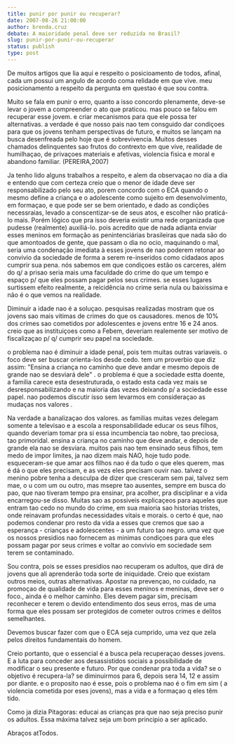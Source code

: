 ```yaml
---
title: punir por punir ou recuperar?
date: 2007-08-26 21:00:00
author: brenda.cruz
debate: A maioridade penal deve ser reduzida no Brasil?
slug: punir-por-punir-ou-recuperar
status: publish 
type: post
---
```


De muitos artigos que lia aqui e respeito o posicioamento de todos, afinal, cada um possui um angulo de acordo coma relidade em que vive. meu posicionamento a respeito da pergunta em questao é que sou contra.   

Muito se fala em punir o erro, quanto a isso concordo plenamente, deve-se levar o jovem a compreender o ato que praticou. mas pouco se falou em recuperar esse jovem. e criar mecanismos para que ele possa ter alternativas. a verdade é que nosso pais nao tem consguido dar condiçoes para que os jovens tenham perspectivas de futuro, e muitos se lançam na busca desenfreada pelo hoje que é sobrevivencia. Muitos desses chamados delinquentes sao frutos do contrexto em que vive, realidade de humilhaçao, de privaçoes materiais e afetivas, violencia fisica e moral e abandono familiar. (PEREIRA,2007)  

Ja tenho lido alguns trabalhos a respeito, e alem da observaçao no dia a dia e entendo que com certeza creio que o menor de idade deve ser responsabilizado pelo seu ato, porem concordo com o ECA quando o mesmo define a criança e o adolescente como sujeito em desenvolvimento, em formaçao, e que pode ser se bem orientado, e dado as condições necessraias, levado a conscentizar-se de seus atos, e escolher não praticá-lo mais. Porém lógico que pra isso deveria existir uma rede organizada que pudesse (realmente) auxiliá-lo. pois acredito que de nada adianta enviar esses meninos em formação as penintenciárias brasileiras que nada são do que amontoados de gente, que passam o dia no ocio, maquinando o mal, seria uma condenação imediata à esses jovens de nao poderem retonar ao convivio da sociedade de forma a serem re-inseridos como cidadaos apos cumprir sua pena. nós sabemos em que condiçoes estão os carceres, além do q/ a prisao seria mais uma faculdade do crime do que um tempo e espaço p/ que eles possam pagar pelos seus crimes. se esses lugares surtissem efeito realmente, a reicidência no crime seria nula ou baixissima e não é o que vemos na realidade.   

Diminuir a idade nao é a soluçao. pesquisas realizadas mostram que os jovens sao mais vitimas de crimes do que os causadores. menos de 10% dos crimes sao cometidos por adolescentes e jovens entre 16 e 24 anos. creio que as instituiçoes como a Febem, deveriam realemente ser motivo de fiscalizaçao p/ q/ cumprir seu papel na sociedade.   

o problema nao é diminuir a idade penal, pois tem muitas outras variaveis. o foco deve ser buscar orienta-los desde cedo. tem um proverbio que diz assim: "Ensina a criança no caminho que deve andar e mesmo depois de grande nao se desviará dele" . o problema é que a sociedade estta doente, a familia carece esta desestruturada, o estado esta cada vez mais se desresponsabilizando e na maioria das vezes deixando p/ a sociedade esse papel. nao podemos discutir isso sem levarmos em consideraçao as mudaças nos valores .   

Na verdade a banalizaçao dos valores. as familias muitas vezes delegam somente a televisao e a escola a responsabilidade educar os seus filhos, quando deveriam tomar pra si essa incumbencia tao nobre, tao preciosa, tao primoridal. ensina a criança no caminho que deve andar, e depois de grande ela nao se desviara. muitos pais nao tem ensinado seus filhos, tem medo de impor limites, ja nao dizem mais NAO, hoje tudo pode. esqueceram-se que amar aos filhos nao é da tudo o que eles querem, mas é dá o que eles precisam, e as vezs eles precisam ouvir nao. talvez o menino pobre tenha a desculpa de dizer que cresceram sem pai, talvez sem mae, o u com um ou outro, mas msepre tao ausentes, sempre em busca do pao, que nao tiveram tempo pra ensinar, pra acolher, pra disciplinar e a vida encarregou-se disso. Muitas sao as possiveis explicaçeos para aqueles que entram tao cedo no mundo do crime, em sua maioria sao historias tristes, onde reinavam profundas necessidades vitais e morais. o certo é que, nao podemos condenar pro resto da vida a esses que cremos que sao a esperança - crianças e adolescentes - a um futuro tao negro. uma vez que os nossos presidios nao fornecem as minimas condiçoes para que eles possam pagar por seus crimes e voltar ao convivio em sociedade sem terem se contaminado.   

  

Sou contra, pois se esses presidios nao recuperam os adultos, que dirá de jovens que ali aprenderão toda sorte de iniquidade. Creio que existam outros meios, outras alternativas. Apostar na prevençao, no cuidado, na promoçao de qualidade de vida para esses meninos e meninas, deve ser o foco., ainda é o melhor caminho. Eles devem pagar sim, precisam reconhecer e terem o devido entendimento dos seus erros, mas de uma forma que eles possam ser protegidos de cometer outros crimes e delitos semelhantes.   

Devemos buscar fazer com que o ECA seja cumprido, uma vez que zela pelos direitos fundamentais do homem.   

  

Creio portanto, que o essencial é a busca pela recuperaçao desses jovens. E a luta para conceder aos desassistidos sociais a possibilidade de modificar o seu presente e futuro. Por que condenar pra toda a vida? se o objetivo é recupera-la? se diminuirmos para 6, depois sera 14, 12 e assim por diante. e o proposito nao é esse, pois o problema nao é o fim em sim ( a violencia cometida por eses jovens), mas a vida e a formaçao q eles têm tido.   

Como ja dizia Pitagoras: educai as crianças pra que nao seja preciso punir os adultos. Essa máxima talvez seja um bom principio a ser aplicado.  

Abraços atTodos.
